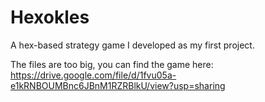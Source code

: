 # Hexokles
A hex-based strategy game I developed as my first project.

The files are too big, you can find the game here:
https://drive.google.com/file/d/1fvu05a-e1kRNBOUMBnc6JBnM1RZRBlkU/view?usp=sharing
